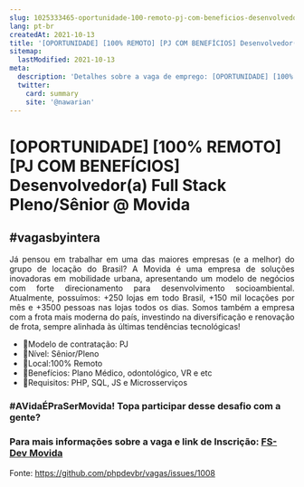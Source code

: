 ```yaml
---
slug: 1025333465-oportunidade-100-remoto-pj-com-beneficios-desenvolvedora-full-stack-plenosenior-at-movida
lang: pt-br
createdAt: 2021-10-13
title: '[OPORTUNIDADE] [100% REMOTO] [PJ COM BENEFÍCIOS] Desenvolvedor(a) Full Stack Pleno/Sênior @ Movida - Vaga de Emprego'
sitemap:
  lastModified: 2021-10-13
meta:
  description: 'Detalhes sobre a vaga de emprego: [OPORTUNIDADE] [100% REMOTO] [PJ COM BENEFÍCIOS] Desenvolvedor(a) Full Stack Pleno/Sênior @ Movida'
  twitter:
    card: summary
    site: '@nawarian'
---
```


# [OPORTUNIDADE] [100% REMOTO] [PJ COM BENEFÍCIOS] Desenvolvedor(a) Full Stack Pleno/Sênior @ Movida

<h2> #vagasbyintera</h2>

<div align="justify">
Já pensou em trabalhar em uma das maiores empresas (e a melhor) do grupo de locação do Brasil?
A Movida é uma empresa de soluções inovadoras em mobilidade urbana, apresentando um modelo de negócios com forte direcionamento para desenvolvimento socioambiental. Atualmente, possuímos: +250 lojas em todo Brasil, +150 mil locações por mês e +3500 pessoas nas lojas todos os dias.
Somos também a empresa com a frota mais moderna do país, investindo na diversificação e renovação de frota, sempre alinhada às últimas tendências tecnológicas!


 </div>
 <ul>
<li>📌Modelo de contratação: PJ</li>
<li>📌Nível: Sênior/Pleno</li>
<li>📌Local:100% Remoto</li>
<li>📌Benefícios:  Plano Médico, odontológico, VR e etc</li>
<li>📌Requisitos: PHP, SQL, JS e Microsserviços</li>
 </ul>
  
<h3>  #AVidaÉPraSerMovida!
Topa participar desse desafio com a gente? </h3>
<h3> Para mais informações sobre a vaga e link de Inscrição: <a href='https://vagas-emb.byintera.com/debstack'>FS-Dev Movida </a> </h3>


Fonte: https://github.com/phpdevbr/vagas/issues/1008